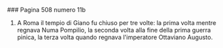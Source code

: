 ### Pagina 508 numero 11b

1) A Roma il tempio di Giano fu chiuso per tre volte: la prima volta mentre regnava Numa Pompilio, la seconda volta alla fine della prima guerra pinica, la terza volta quando regnava l'imperatore Ottaviano Augusto.
